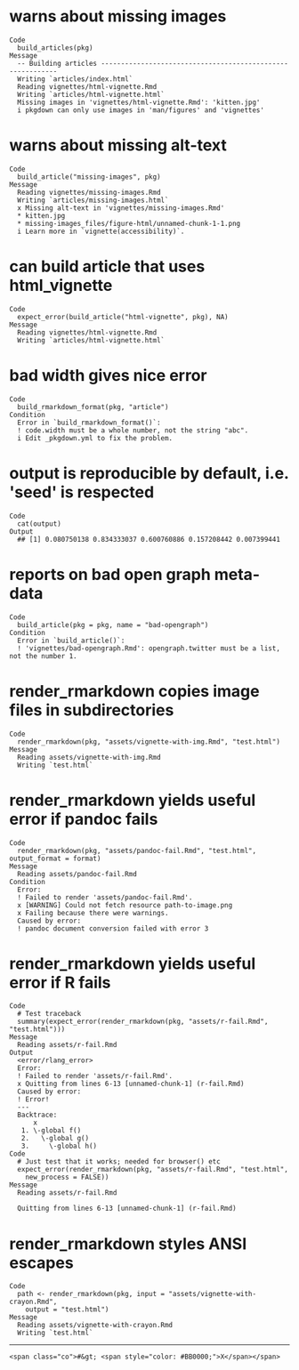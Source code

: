 # warns about missing images

    Code
      build_articles(pkg)
    Message
      -- Building articles -----------------------------------------------------------
      Writing `articles/index.html`
      Reading vignettes/html-vignette.Rmd
      Writing `articles/html-vignette.html`
      Missing images in 'vignettes/html-vignette.Rmd': 'kitten.jpg'
      i pkgdown can only use images in 'man/figures' and 'vignettes'

# warns about missing alt-text

    Code
      build_article("missing-images", pkg)
    Message
      Reading vignettes/missing-images.Rmd
      Writing `articles/missing-images.html`
      x Missing alt-text in 'vignettes/missing-images.Rmd'
      * kitten.jpg
      * missing-images_files/figure-html/unnamed-chunk-1-1.png
      i Learn more in `vignette(accessibility)`.

# can build article that uses html_vignette

    Code
      expect_error(build_article("html-vignette", pkg), NA)
    Message
      Reading vignettes/html-vignette.Rmd
      Writing `articles/html-vignette.html`

# bad width gives nice error

    Code
      build_rmarkdown_format(pkg, "article")
    Condition
      Error in `build_rmarkdown_format()`:
      ! code.width must be a whole number, not the string "abc".
      i Edit _pkgdown.yml to fix the problem.

# output is reproducible by default, i.e. 'seed' is respected

    Code
      cat(output)
    Output
      ## [1] 0.080750138 0.834333037 0.600760886 0.157208442 0.007399441

# reports on bad open graph meta-data

    Code
      build_article(pkg = pkg, name = "bad-opengraph")
    Condition
      Error in `build_article()`:
      ! 'vignettes/bad-opengraph.Rmd': opengraph.twitter must be a list, not the number 1.

# render_rmarkdown copies image files in subdirectories

    Code
      render_rmarkdown(pkg, "assets/vignette-with-img.Rmd", "test.html")
    Message
      Reading assets/vignette-with-img.Rmd
      Writing `test.html`

# render_rmarkdown yields useful error if pandoc fails

    Code
      render_rmarkdown(pkg, "assets/pandoc-fail.Rmd", "test.html", output_format = format)
    Message
      Reading assets/pandoc-fail.Rmd
    Condition
      Error:
      ! Failed to render 'assets/pandoc-fail.Rmd'.
      x [WARNING] Could not fetch resource path-to-image.png
      x Failing because there were warnings.
      Caused by error:
      ! pandoc document conversion failed with error 3

# render_rmarkdown yields useful error if R fails

    Code
      # Test traceback
      summary(expect_error(render_rmarkdown(pkg, "assets/r-fail.Rmd", "test.html")))
    Message
      Reading assets/r-fail.Rmd
    Output
      <error/rlang_error>
      Error:
      ! Failed to render 'assets/r-fail.Rmd'.
      x Quitting from lines 6-13 [unnamed-chunk-1] (r-fail.Rmd)
      Caused by error:
      ! Error!
      ---
      Backtrace:
          x
       1. \-global f()
       2.   \-global g()
       3.     \-global h()
    Code
      # Just test that it works; needed for browser() etc
      expect_error(render_rmarkdown(pkg, "assets/r-fail.Rmd", "test.html",
        new_process = FALSE))
    Message
      Reading assets/r-fail.Rmd
      
      Quitting from lines 6-13 [unnamed-chunk-1] (r-fail.Rmd)

# render_rmarkdown styles ANSI escapes

    Code
      path <- render_rmarkdown(pkg, input = "assets/vignette-with-crayon.Rmd",
        output = "test.html")
    Message
      Reading assets/vignette-with-crayon.Rmd
      Writing `test.html`

---

    <span class="co">#&gt; <span style="color: #BB0000;">X</span></span>

